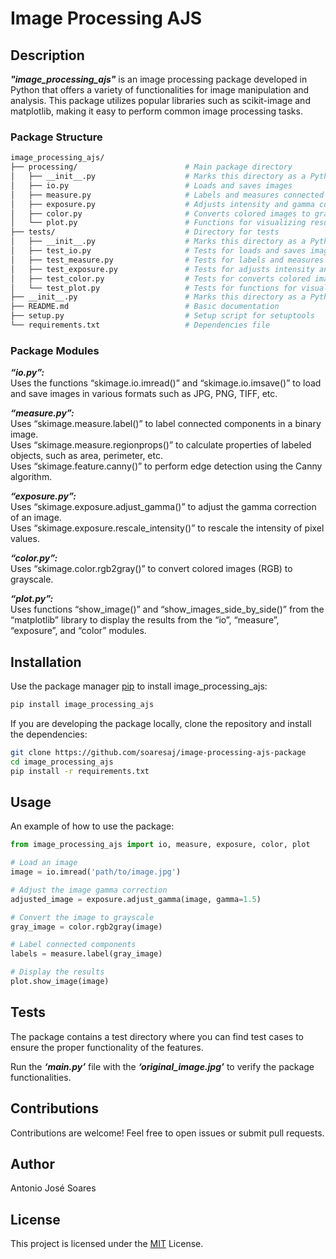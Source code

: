 # Image Processing AJS

## Description
***"image_processing_ajs"*** is an image processing package developed in Python that offers a variety of functionalities for image manipulation and analysis. This package utilizes popular libraries such as scikit-image and matplotlib, making it easy to perform common image processing tasks.

### Package Structure
```bash
image_processing_ajs/  
├── processing/                        # Main package directory  
│   ├── __init__.py                    # Marks this directory as a Python package  
│   ├── io.py                          # Loads and saves images  
│   ├── measure.py                     # Labels and measures connected components  
│   ├── exposure.py                    # Adjusts intensity and gamma correction  
│   ├── color.py                       # Converts colored images to grayscale  
│   └── plot.py                        # Functions for visualizing results  
├── tests/                             # Directory for tests  
│   ├── __init__.py                    # Marks this directory as a Python package  
│   ├── test_io.py                     # Tests for loads and saves images  
│   ├── test_measure.py                # Tests for labels and measures connected components  
│   ├── test_exposure.py               # Tests for adjusts intensity and gamma correction  
│   ├── test_color.py                  # Tests for converts colored images to grayscale  
│   └── test_plot.py                   # Tests for functions for visualizing results  
├── __init__.py                        # Marks this directory as a Python package  
├── README.md                          # Basic documentation  
├── setup.py                           # Setup script for setuptools  
└── requirements.txt                   # Dependencies file  
```
### Package Modules
***“io.py”:***  
Uses the functions “skimage.io.imread()” and “skimage.io.imsave()” to load and save images in various formats such as JPG, PNG, TIFF, etc.

***“measure.py”:***  
Uses “skimage.measure.label()” to label connected components in a binary image.  
Uses “skimage.measure.regionprops()” to calculate properties of labeled objects, such as area, perimeter, etc.  
Uses “skimage.feature.canny()” to perform edge detection using the Canny algorithm.  

***“exposure.py”:***  
Uses “skimage.exposure.adjust_gamma()” to adjust the gamma correction of an image.  
Uses “skimage.exposure.rescale_intensity()” to rescale the intensity of pixel values.  

***“color.py”:***  
Uses “skimage.color.rgb2gray()” to convert colored images (RGB) to grayscale.  

***“plot.py”:***  
Uses functions “show_image()” and “show_images_side_by_side()” from the “matplotlib” library to display the results from the “io”, “measure”, “exposure”, and “color” modules.  

## Installation
Use the package manager [pip](https://pip.pypa.io/en/stable/) to install image_processing_ajs:  
```bash  
pip install image_processing_ajs
```  
If you are developing the package locally, clone the repository and install the dependencies:  
```bash  
git clone https://github.com/soaresaj/image-processing-ajs-package
cd image_processing_ajs
pip install -r requirements.txt
```  
## Usage
An example of how to use the package:  
```python
from image_processing_ajs import io, measure, exposure, color, plot

# Load an image
image = io.imread('path/to/image.jpg')

# Adjust the image gamma correction
adjusted_image = exposure.adjust_gamma(image, gamma=1.5)

# Convert the image to grayscale
gray_image = color.rgb2gray(image)

# Label connected components
labels = measure.label(gray_image)

# Display the results
plot.show_image(image)
```
## Tests
The package contains a test directory where you can find test cases to ensure the proper functionality of the features.

Run the ***‘main.py’*** file with the ***‘original_image.jpg’*** to verify the package functionalities.
## Contributions
Contributions are welcome! Feel free to open issues or submit pull requests.

## Author
Antonio José Soares

## License
This project is licensed under the [MIT](https://choosealicense.com/licenses/mit/) License.
